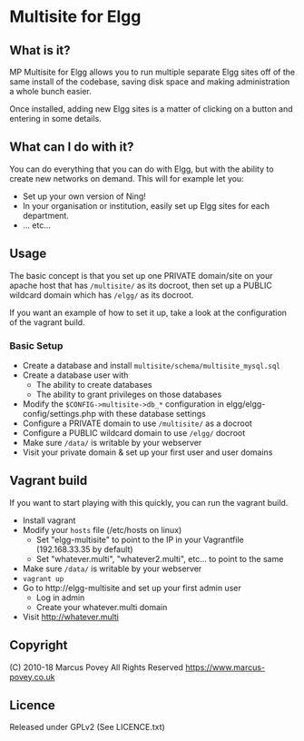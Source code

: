 # Multisite for Elgg

## What is it?

MP Multisite for Elgg allows you to run multiple separate Elgg 
sites off of the same install of the codebase, saving disk 
space and making administration a whole bunch easier.

Once installed, adding new Elgg sites is a matter of clicking 
on a button and entering in some details.

## What can I do with it?

You can do everything that you can do with Elgg, but with the 
ability to create new networks on demand. This will for example 
let you:

* Set up your own version of Ning!
* In your organisation or institution, easily set up Elgg 
  sites for each department.
* ... etc...


## Usage

The basic concept is that you set up one PRIVATE domain/site on your apache host
that has ```/multisite/``` as its docroot, then set up a PUBLIC wildcard domain which has ```/elgg/```
as its docroot.

If you want an example of how to set it up, take a look at the configuration of the vagrant build.

### Basic Setup

* Create a database and install ```multisite/schema/multisite_mysql.sql```
* Create a database user with
  * The ability to create databases
  * The ability to grant privileges on those databases
* Modify the ```$CONFIG->multisite->db_*``` configuration in elgg/elgg-config/settings.php with these database settings
* Configure a PRIVATE domain to use ```/multisite/``` as a docroot
* Configure a PUBLIC wildcard domain to use ```/elgg/``` docroot
* Make sure ```/data/``` is writable by your webserver
* Visit your private domain & set up your first user and user domains


## Vagrant build

If you want to start playing with this quickly, you can run the vagrant build.

* Install vagrant
* Modify your ```hosts``` file (/etc/hosts on linux)
  * Set "elgg-multisite" to point to the IP in your Vagrantfile (192.168.33.35 by default)
  * Set "whatever.multi", "whatever2.multi", etc... to point to the same
* Make sure ```/data/``` is writable by your webserver
* ```vagrant up```
* Go to http://elgg-multisite and set up your first admin user
  * Log in admin
  * Create your whatever.multi domain
* Visit http://whatever.multi

## Copyright 

(C) 2010-18 Marcus Povey All Rights Reserved 
    <https://www.marcus-povey.co.uk>

## Licence

Released under GPLv2 (See LICENCE.txt)
